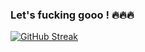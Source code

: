 ### Let's fucking gooo ! 🔥🔥🔥

[![GitHub Streak](https://streak-stats.demolab.com/?user=EnesBrt)](https://git.io/streak-stats)
